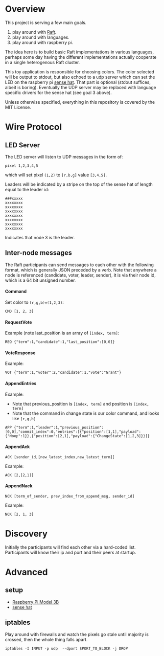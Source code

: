 # Overview

This project is serving a few main goals.  
1. play around with [Raft](https://raft.github.io/).
2. play around with languages.  
3. play around with raspberry pi.

The idea here is to build basic Raft implementations in various languages, perhaps some day having the different implementations actually cooperate in a single heterogenous Raft cluster.

This toy application is responsible for choosing colors.  The color selected will be output to stdout, but also echoed to a udp server which can set the LED on the raspberry pi [sense hat](https://www.raspberrypi.org/products/sense-hat/).  That part is optional (stdout suffices, albeit is boring).  Eventually the UDP server may be replaced with language specific drivers for the sense hat (see goal 3 above).

Unless otherwise specified, everything in this repository is covered by the MIT License.

# Wire Protocol
## LED Server
The LED server will listen to UDP messages in the form of:

```
pixel 1,2,3,4,5
```

which will set pixel `(1,2)` to `[r,b,g]` value `[3,4,5]`.

Leaders will be indicated by a stripe on the top of the sense hat of length equal to the leader id:
```
###xxxxx
xxxxxxxx
xxxxxxxx
xxxxxxxx
xxxxxxxx
xxxxxxxx
xxxxxxxx
xxxxxxxx
```

Indicates that node 3 is the leader.

## Inter-node messages
The Raft participants can send messages to each other with the following format, which is generally JSON preceded by a verb.  Note that anywhere a node is referenced (candidate, voter, leader, sender), it is via their node id, which is a 64 bit unsigned number.

#### Command
Set color to `(r,g,b)=(1,2,3)`:
```
CMD [1, 2, 3]
```

#### RequestVote
Example (note last_position is an array of `[index, term]`:
```
REQ {"term":1,"candidate":1,"last_position":[0,0]}
```

#### VoteResponse
Example:
```
VOT {"term":1,"voter":2,"candidate":1,"vote":"Grant"}
```

#### AppendEntries
Example:
* Note that previous_position is `[index, term]` and position is `[index, term]`
* Note that the command in change state is our color command, and looks like `[r,g,b]`
```
APP {"term":1,"leader":1,"previous_position":[0,0],"commit_index":0,"entries":[{"position":[1,1],"payload":{"Noop":1}},{"position":[2,1],"payload":{"ChangeState":[1,2,3]}}]}
```

#### AppendAck
```
ACK [sender_id,[new_latest_index,new_latest_term]]
```
Example:
```
ACK [2,[2,1]]
```

#### AppendNack
```
NCK [term_of_sender, prev_index_from_append_msg, sender_id]
```
Example:
```
NCK [2, 1, 3]
```

# Discovery
Initially the participants will find each other via a hard-coded list.  Participants will know their ip and port and their peers at startup.

# Advanced

## setup

* [Raspberry Pi Model 3B](https://www.raspberrypi.org/products/raspberry-pi-3-model-b/)
* [sense hat](https://www.raspberrypi.org/products/sense-hat/)

## iptables
Play around with firewalls and watch the pixels go stale until majority is crossed, then the whole thing falls apart.

```
iptables -I INPUT -p udp  --dport $PORT_TO_BLOCK -j DROP
```
